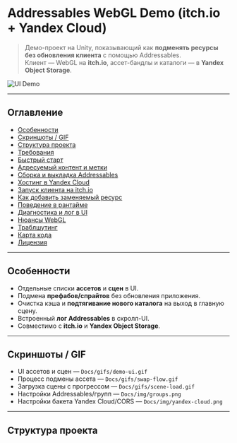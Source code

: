 # Addressables WebGL Demo (itch.io + Yandex Cloud)

> Демо-проект на Unity, показывающий как **подменять ресурсы без обновления клиента** с помощью Addressables.  
> Клиент — WebGL на **itch.io**, ассет-бандлы и каталоги — в **Yandex Object Storage**.

![UI Demo](Docs/gifs/demo-ui.gif)

---

## Оглавление
- [Особенности](#особенности)
- [Скриншоты / GIF](#скриншоты--gif)
- [Структура проекта](#структура-проекта)
- [Требования](#требования)
- [Быстрый старт](#быстрый-старт)
- [Адресуемый контент и метки](#адресуемый-контент-и-метки)
- [Сборка и выкладка Addressables](#сборка-и-выкладка-addressables)
- [Хостинг в Yandex Cloud](#хостинг-в-yandex-cloud)
- [Запуск клиента на itch.io](#запуск-клиента-на-itchio)
- [Как добавить заменяемый ресурс](#как-добавить-заменяемый-ресурс)
- [Поведение в рантайме](#поведение-в-рантайме)
- [Диагностика и лог в UI](#диагностика-и-лог-в-ui)
- [Нюансы WebGL](#нюансы-webgl)
- [Траблшутинг](#траблшутинг)
- [Карта кода](#карта-кода)
- [Лицензия](#лицензия)

---

## Особенности

- Отдельные списки **ассетов** и **сцен** в UI.
- Подмена **префабов/спрайтов** без обновления приложения.
- Очистка кэша и **подтягивание нового каталога** на выход в главную сцену.
- Встроенный **лог Addressables** в скролл-UI.
- Совместимо с **itch.io** и **Yandex Object Storage**.

---

## Скриншоты / GIF

- UI ассетов и сцен — `Docs/gifs/demo-ui.gif`  
- Процесс подмены ассета — `Docs/gifs/swap-flow.gif`  
- Загрузка сцены с прогрессом — `Docs/gifs/scene-load.gif`  
- Настройки Addressables/групп — `Docs/img/groups.png`  
- Настройки бакета Yandex Cloud/CORS — `Docs/img/yandex-cloud.png`

---

## Структура проекта
